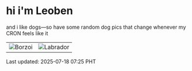 # hi i'm Leoben

and i like dogs—so have some random dog pics that change whenever my CRON feels like it

|  |  |
|--------|----------|
| ![Borzoi](https://random-dog-vercel.vercel.app/api/random-borzoi?v=1752794753) | ![Labrador](https://random-dog-vercel.vercel.app/api/random-labrador?v=1752794753) |

Last updated: 2025-07-18 07:25 PHT
